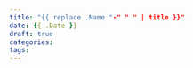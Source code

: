 ```yaml
---
title: "{{ replace .Name "-" " " | title }}"
date: {{ .Date }}
draft: true
categories:
tags:
---
```

<!--summary-->


<!--more-->


<!--footnotes-->

